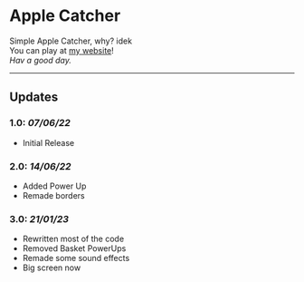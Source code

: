 # Apple Catcher

Simple Apple Catcher, why? idek  
You can play at [my website](https://lukiiy.github.io/applecatcher/)!  
_Hav a good day._

---

## Updates

### **1.0**: _07/06/22_

+ Initial Release

### **2.0**: _14/06/22_

+ Added Power Up
+ Remade borders

### **3.0**: _21/01/23_

+ Rewritten most of the code
+ Removed Basket PowerUps
+ Remade some sound effects
+ Big screen now
